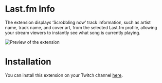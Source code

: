 # Last.fm Info
The extension displays ‘Scrobbling now’ track information, such as artist name, track name, and cover art, from the selected Last.fm profile, allowing your stream viewers to instantly see what song is currently playing.

![Preview of the extension](https://github.com/user-attachments/assets/5e9d9b80-6fd9-499a-87f1-19abbfe9fd00)

# Installation
You can install this extension on your Twitch channel [here](https://dashboard.twitch.tv/extensions/qnsoh1zafcgcs0515my36c9kd6tdiq).
